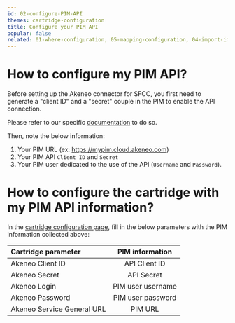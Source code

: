 ```yaml
---
id: 02-configure-PIM-API
themes: cartridge-configuration
title: Configure your PIM API
popular: false
related: 01-where-configuration, 05-mapping-configuration, 04-import-images-configuration, 06-categories-configuration, 03-products-filter-configuration
---
```


# How to configure my PIM API?

Before setting up the Akeneo connector for SFCC, you first need to generate a "client ID" and a "secret" couple in the PIM to enable the API connection.

Please refer to our specific [documentation](https://api.akeneo.com/getting-started-admin.html) to do so.

Then, note the below information:
1. Your PIM URL (ex: https://mypim.cloud.akeneo.com)
2. Your PIM API `Client ID` and `Secret`
3. Your PIM user dedicated to the use of the API (`Username` and `Password`).

# How to configure the cartridge with my PIM API information?

In the [cartridge configuration page](01-where-configuration.html), fill in the below parameters with the PIM information collected above:

| Cartridge parameter           | PIM information    |
| :-----------------------------| :-----------------:|
| Akeneo Client ID              |  API Client ID     |
| Akeneo Secret                 |  API Secret        |
| Akeneo Login                  |  PIM user username |
| Akeneo Password               |  PIM user password |
| Akeneo Service General URL    |  PIM URL           |
